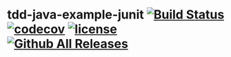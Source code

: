 # tdd-java-example-junit  [![Build Status](https://travis-ci.com/nickiovino/tdd-java-example-junit.svg?token=CDg3TBvhyyg2vT5h8zTS&branch=master)](https://travis-ci.com/nickiovino/tdd-java-example-junit)  [![codecov](https://codecov.io/gh/nickiovino/tdd-java-example-junit/branch/master/graph/badge.svg?token=brNpszKiFO)](https://codecov.io/gh/nickiovino/tdd-java-example-junit)  [![license](https://img.shields.io/github/license/nickiovino/tdd-java-example-junit.svg)]()  [![Github All Releases](https://img.shields.io/github/downloads/nickiovino/tdd-java-example-junit/total.svg)]()
